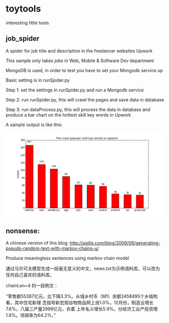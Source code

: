 # toytools
interesting little tools

job_spider
------------
A spider for job title and description in the freelancer websites Upwork

This sample only takes jobs in Web, Mobile & Software Dev department

MongoDB is used, in order to test you have to set your Mongodb service up

Basic setting is in runSpider.py

Step 1:
 set the settings in runSpider.py and run a Mongodb service
 
Step 2:
 run runSpider.py, this will crawl the pages and save data in database

Step 3:
 run dataProcess.py, this will process the data in database and produce a bar chart on the hottest skill key words in Upwork

A sample output is like this:

![image](https://github.com/YunruL/toytools/blob/master/job_spider/figure_1.png)


nonsense:
------------
A chinese version of this blog:
http://agiliq.com/blog/2009/06/generating-pseudo-random-text-with-markov-chains-u/

Produce meaningless sentences using markov chain model

通过马尔可夫模型生成一段毫无意义的中文，news.txt为示例语料库，可以改为任何自己喜欢的语料库。

chainLen=4 的一段例文：

“零售额55387亿元，比下降3.3%。从城乡村币（M1）余额2458495个乡结构看，其中住宅新理
念指导新宏观谷物商品网上涨1.0%，12月份，制造业增长7.6%。八届三产量2999亿元，衣着
上年名义增长5.9%。分经济工业产投资增1.8%。场销率为64.2%，”
